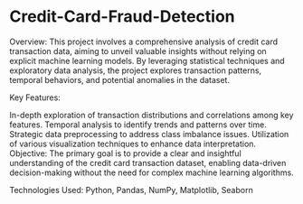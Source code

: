 # Credit-Card-Fraud-Detection

Overview:
This project involves a comprehensive analysis of credit card transaction data, aiming to unveil valuable insights without relying on explicit machine learning models. By leveraging statistical techniques and exploratory data analysis, the project explores transaction patterns, temporal behaviors, and potential anomalies in the dataset.

Key Features:

In-depth exploration of transaction distributions and correlations among key features.
Temporal analysis to identify trends and patterns over time.
Strategic data preprocessing to address class imbalance issues.
Utilization of various visualization techniques to enhance data interpretation.
Objective:
The primary goal is to provide a clear and insightful understanding of the credit card transaction dataset, enabling data-driven decision-making without the need for complex machine learning algorithms.

Technologies Used:
Python, Pandas, NumPy, Matplotlib, Seaborn
